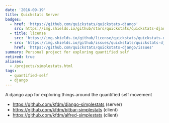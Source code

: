 ```yaml
---
date: '2016-09-19'
title: Quickstats Server
badges:
  - href: 'https://github.com/quickstats/quickstats-django'
    src: https://img.shields.io/github/stars/quickstats/quickstats-django?style=social
  - title: license
    src: 'https://img.shields.io/github/license/quickstats/quickstats-django'
  - src: 'https://img.shields.io/github/issues/quickstats/quickstats-django'
    href: 'https://github.com/quickstats/quickstats-django/issues'
summary: Personal project for exploring quantified self
retired: true
aliases:
  - /projects/simplestats.html
tags:
  - quantified-self
  - django
---
```


A django app for exploring things around the quantified self movement

- <https://github.com/kfdm/django-simplestats> (server)
- <https://github.com/kfdm/bitbar-simplestats> (client)
- <https://github.com/kfdm/alfred-simplestats> (client)
